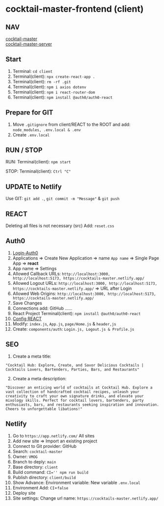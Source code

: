 # cocktail-master-frontend (client)

## NAV

[cocktail-master](https://github.com/VMO2020/cocktail-master)  
[cocktail-master-server](https://github.com/VMO2020/cocktail-master/blob/main/server/BACKEND.md)  

## Start

1. Terminal: `cd client`
2. Terminal(client): `npx create-react-app .`
3. Terminal(client): `rm -rf .git`
4. Terminal(client): `npm i axios dotenv`
5. Terminal(client): `npm i react-router-dom`
6. Terminal(client): `npm install @auth0/auth0-react`

## Prepare for GIT

1. Move `.gitignore` from client/REACT to the ROOT and add: `node_modules, .env.local & .env`
2. Create `.env.local`

## RUN / STOP

RUN: Terminal(client): `npm start`  

STOP: Terminal(client): `Ctrl "C"`  

## UPDATE to Netlify

 Use GIT: `git add .`, `git commit -m "Message"` & `git push`

## REACT

Deleting all files is not necessary (src)
Add: `reset.css`

## Auth0

1. [Login-Auth0](https://auth0.com/)
2. Applications => Create New Application => name `App name` => Single Page App => **react**
3. App name => Settings
4. Allowed Callback URLs: `http://localhost:3000, http://localhost:5173, https://cocktails-master.netlify.app/`
5. Allowed Logout URLs: `http://localhost:3000, http://localhost:5173, https://cocktails-master.netlify.app/` => URL after Login
6. Allowed Web Origins: `http://localhost:3000, http://localhost:5173, https://cocktails-master.netlify.app/`
7. Save Changes  
8. Connections add: GitHub ......
9. React Project Terminal(client): `npm install @auth0/auth0-react`
10. [Config REACT](https://auth0.com/docs/quickstart/spa/react/interactive)
11. Modify: `index.js`, `App.js`, `page/Home.js` & `header,js`
12. Create: `components/auth`: `Login.js, Logout.js & Profile.js`

## SEO

1. Create a meta title:  

`"Cocktail Hub: Explore, Create, and Savor Delicious Cocktails | Cocktails Lovers, Bartenders, Parties, Bars, and Restaurants"`

2. Create a meta description:

`"Discover an enticing world of cocktails at Cocktail Hub. Explore a vast collection of handcrafted cocktail recipes, unleash your creativity to craft your own signature drinks, and elevate your mixology skills. Perfect for cocktail lovers, bartenders, party enthusiasts, bars, and restaurants seeking inspiration and innovation. Cheers to unforgettable libations!"`

## Netlify

1. Go to `https://app.netlify.com/` All sites
2. Add new site => Import an existing project
3. Connect to Git provider: GitHub
4. Search: `cocktail-master`
5. Owner: `VMOG`
6. Branch to deply: `main`
7. Base directory: `client`
8. Build command: `CI='' npm run build`
9. Publish directory: `client/build`
10. Show Advance: Environment variable: New variable `.env.local`
11. Environment Add: `CI`=`false`
11. Deploy site
12. Site settings: Change url name: `https://cocktails-master.netlify.app/`
